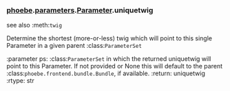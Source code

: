 ### [phoebe](phoebe.md).[parameters](phoebe.parameters.md).[Parameter](phoebe.parameters.Parameter.md).uniquetwig



see also :meth:`twig`

Determine the shortest (more-or-less) twig which will point
to this single Parameter in a given parent :class:`ParameterSet`

:parameter ps: :class:`ParameterSet` in which the returned
    uniquetwig will point to this Parameter.  If not provided
    or None this will default to the parent :class:`phoebe.frontend.bundle.Bundle`,
    if available.
:return: uniquetwig
:rtype: str

